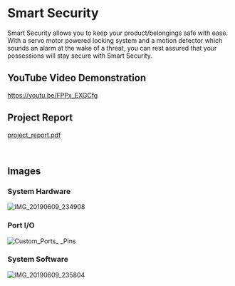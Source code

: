 # Smart Security

Smart Security allows you to keep your product/belongings safe with ease. With a servo motor
powered locking system and a motion detector which sounds an alarm at the wake of a threat,
you can rest assured that your possessions will stay secure with Smart Security.  

## YouTube Video Demonstration
https://youtu.be/FPPx_EXGCfg

## Project Report
[project_report.pdf](https://drive.google.com/file/d/1knC68ZdjXuRX73LYcpENPn6HeRKGEugR/view?usp=sharing)

<br />

## Images
### System Hardware
![IMG_20190609_234908](https://user-images.githubusercontent.com/43688010/167054124-d54c36e4-d620-4b76-a1d5-baebca48a36e.jpg)

### Port I/O
![Custom_Ports_ _Pins](https://user-images.githubusercontent.com/43688010/167054499-f6dad9bc-b642-4c38-b1f3-480b00781d19.jpeg)

### System Software
![IMG_20190609_235804](https://user-images.githubusercontent.com/43688010/167054647-fb4ee528-12c2-4e41-9d13-df28b8dd22b3.jpg)
